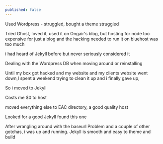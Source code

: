 ```yaml
---
published: false
---
```



Used Wordpress - struggled, bought a theme struggled

Tried Ghost, loved it, used it on Ongair's blog, but hosting for node too expensive for just a blog and the hacking needed to run it on bluehost was too much

i had heard of Jekyll before but never seriously considered it

Dealing with the Wordpress DB when moving around or reinstalling

Until my box got hacked and my website and my clients website went down,I spent a weekend trying to clean it up and i finally gave up,

So i moved to Jekyll

Costs me $0 to host

moved everything else to EAC directory, a good quality host

Looked for a good Jekyll found this one

After wrangling around with the
	baseurl
Problem and a couple of other gotchas, i was up and running. Jekyll is smooth and easy to theme and build

